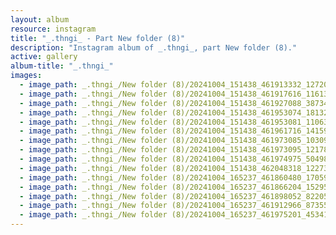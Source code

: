 ```yaml
---
layout: album
resource: instagram
title: "_.thngi_ - Part New folder (8)"
description: "Instagram album of _.thngi_, part New folder (8)."
active: gallery
album-title: "_.thngi_"
images:
  - image_path: _.thngi_/New folder (8)/20241004_151438_461913332_1272091590634842_4556228319410641971_n.jpg
  - image_path: _.thngi_/New folder (8)/20241004_151438_461917616_1161378814960120_834157318406599562_n.jpg
  - image_path: _.thngi_/New folder (8)/20241004_151438_461927088_3873482639530752_7713106496357950576_n.jpg
  - image_path: _.thngi_/New folder (8)/20241004_151438_461953074_1813273842815430_8397312126971086295_n.jpg
  - image_path: _.thngi_/New folder (8)/20241004_151438_461953081_1106395208160589_984843794780229591_n.jpg
  - image_path: _.thngi_/New folder (8)/20241004_151438_461961716_1415903422411213_8085122925889126802_n.jpg
  - image_path: _.thngi_/New folder (8)/20241004_151438_461973085_1030958285448853_8648159330645374212_n.jpg
  - image_path: _.thngi_/New folder (8)/20241004_151438_461973095_1217897722667831_7332782194144711611_n.jpg
  - image_path: _.thngi_/New folder (8)/20241004_151438_461974975_504985812373503_728147273461166443_n.jpg
  - image_path: _.thngi_/New folder (8)/20241004_151438_462048318_1227383961638360_3717528485967473187_n.jpg
  - image_path: _.thngi_/New folder (8)/20241004_165237_461860480_1705992419942632_5943076970500736893_n.jpg
  - image_path: _.thngi_/New folder (8)/20241004_165237_461866204_1529530414351651_8141428690160944052_n.jpg
  - image_path: _.thngi_/New folder (8)/20241004_165237_461898052_822059356670389_5791632112951975399_n.jpg
  - image_path: _.thngi_/New folder (8)/20241004_165237_461912966_873550571418844_6802822744891093940_n.jpg
  - image_path: _.thngi_/New folder (8)/20241004_165237_461975201_453417131185004_4211476800306251259_n.jpg
---
```

